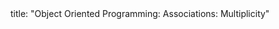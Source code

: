 <frontmatter>
title: "Object Oriented Programming: Associations: Multiplicity"
</frontmatter>

<include src="unit-inPage-asFlat.md" boilerplate />